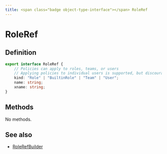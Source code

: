 ```yaml
---
title: <span class="badge object-type-interface"></span> RoleRef
---
```

# <span class="badge object-type-interface"></span> RoleRef

## Definition

```typescript
export interface RoleRef {
	// Policies can apply to roles, teams, or users
	// Applying policies to individual users is supported, but discouraged
	kind: "Role" | "BuiltinRole" | "Team" | "User";
	name: string;
	xname: string;
}

```
## Methods

No methods.
## See also

 * <span class="badge builder"></span> [RoleRefBuilder](./builder-RoleRefBuilder.md)

